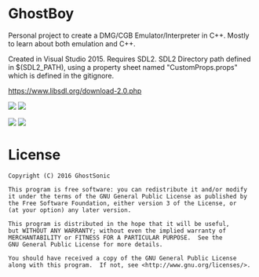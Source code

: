 # GhostBoy

Personal project to create a DMG/CGB Emulator/Interpreter in C++. Mostly to learn about both emulation and C++.


Created in Visual Studio 2015. Requires SDL2. SDL2 Directory path defined in $(SDL2_PATH), using a property sheet named "CustomProps.props" which is defined in the gitignore.

https://www.libsdl.org/download-2.0.php

![](http://i.imgur.com/ds3efI9.png) ![](http://i.imgur.com/xRiNVdP.png)

![](http://i.imgur.com/58DAhhQ.png) ![](http://i.imgur.com/I2uLVil.png)

# License

    Copyright (C) 2016 GhostSonic

    This program is free software: you can redistribute it and/or modify
    it under the terms of the GNU General Public License as published by
    the Free Software Foundation, either version 3 of the License, or
    (at your option) any later version.

    This program is distributed in the hope that it will be useful,
    but WITHOUT ANY WARRANTY; without even the implied warranty of
    MERCHANTABILITY or FITNESS FOR A PARTICULAR PURPOSE.  See the
    GNU General Public License for more details.

    You should have received a copy of the GNU General Public License
    along with this program.  If not, see <http://www.gnu.org/licenses/>.
